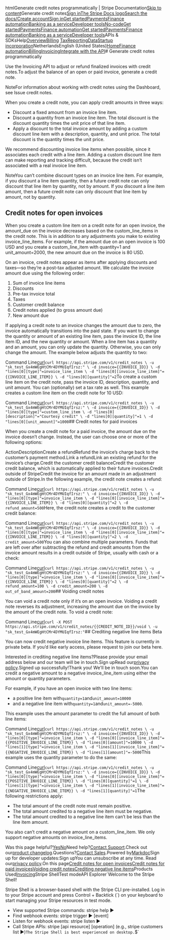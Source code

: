 htmlGenerate credit notes programmatically | Stripe Documentation[Skip to content](#main-content)Generate credit notes[Sign in](https://dashboard.stripe.com/login?redirect=https%3A%2F%2Fdocs.stripe.com%2Finvoicing%2Fintegration%2Fprogrammatic-credit-notes)[The Stripe Docs logo](/)[Search the docs/](#)[Create account](https://dashboard.stripe.com/register/invoicing)[Sign in](https://dashboard.stripe.com/login?redirect=https%3A%2F%2Fdocs.stripe.com%2Finvoicing%2Fintegration%2Fprogrammatic-credit-notes)[Get started](/get-started)[Payments](/payments)[Finance automation](/finance-automation)[Banking as a service](/financial-services)[Developer tools](/development)[No-code](/no-code)[Get started](/get-started)[Payments](/payments)[Finance automation](/finance-automation)[](#)[Get started](/get-started)[Payments](/payments)[Finance automation](/finance-automation)[Banking as a service](/financial-services)[Developer tools](/development)[](#)APIs & SDKsHelp[Overview](/docs/finance-automation)[Billing](#)
[Tax](#)[Reporting](#)[Data](#)[Startup incorporation](#)NetherlandsEnglish (United States)[](#)[](#)[Home](/docs)[Finance automation](/docs/finance-automation)[Billing](/docs/billing)[Invoicing](/docs/invoicing)[Integrate with the API](/docs/invoicing/integration)# Generate credit notes programmatically

Use the Invoicing API to adjust or refund finalized invoices with credit notes.To adjust the balance of an open or paid invoice, generate a credit note.

NoteFor information about working with credit notes using the Dashboard, see Issue credit notes.

When you create a credit note, you can apply credit amounts in three ways:

- Discount a fixed amount from an invoice line item.
- Discount a quantity from an invoice line item. The total discount is the discount quantity times the unit price of that line item.
- Apply a discount to the total invoice amount by adding a custom discount line item with a description, quantity, and unit price. The total discount is the quantity times the unit price.

We recommend discounting invoice line items when possible, since it associates each credit with a line item. Adding a custom discount line item can make reporting and tracking difficult, because the credit isn’t associated with a real invoice line item.

NoteYou can’t combine discount types on an invoice line item. For example, if you discount a line item quantity, then a future credit note can only discount that line item by quantity, not by amount. If you discount a line item amount, then a future credit note can only discount that line item by amount, not by quantity.

## Credit notes for open invoices

When you create a custom line item on a credit note for an open invoice, the amount_due on the invoice decreases based on the custom_line_items in the credit note. This is in addition to any adjustments you make to existing invoice_line_items. For example, if the amount due on an open invoice is 100 USD and you create a custom_line_item with quantity=1 and unit_amount=2000, the new amount due on the invoice is 80 USD.

On an invoice, credit notes appear as items after applying discounts and taxes—so they’re a post-tax adjusted amount.  We calculate the invoice amount due using the following order:

1. Sum of invoice line items
2. Discounts
3. Pre-tax invoice total
4. Taxes
5. Customer credit balance
6. Credit notes applied (to gross amount due)
7. New amount due

If applying a credit note to an invoice changes the amount due to zero, the invoice automatically transitions into the paid state. If you want to change the quantity or amount of an existing line item, pass the invoice ID, the line item ID, and the new quantity or amount. When a line item has a quantity and an amount, you can only update the quantity. Otherwise, you can only change the amount. The example below adjusts the quantity to two:

Command Line[curl](#)`curl https://api.stripe.com/v1/credit_notes \
  -u "sk_test_Gx4mWEgHtCMr4DYMUIqfIrsz:" \
  -d invoice={{INVOICE_ID}} \
  -d "lines[0][type]"=invoice_line_item \
  -d "lines[0][invoice_line_item]"={{INVOICE_LINE_ITEM}} \
  -d "lines[0][quantity]"=2`To create a custom line item on the credit note, pass the invoice ID, description, quantity, and unit amount. You can (optionally) set a tax rate as well. This example creates a custom line item on the credit note for 10 USD:

Command Line[curl](#)`curl https://api.stripe.com/v1/credit_notes \
  -u "sk_test_Gx4mWEgHtCMr4DYMUIqfIrsz:" \
  -d invoice={{INVOICE_ID}} \
  -d "lines[0][type]"=custom_line_item \
  -d "lines[0][description]"="Courtesy credit" \
  -d "lines[0][quantity]"=1 \
  -d "lines[0][unit_amount]"=1000`## Credit notes for paid invoices

When you create a credit note for a paid invoice, the amount due on the invoice doesn’t change. Instead, the user can choose one or more of the following options:

ActionDescriptionCreate a refundRefund the invoice’s charge back to the customer’s payment method.Link a refundLink an existing refund for the invoice’s charge.Credit the customer credit balanceCredit the customer credit balance, which is automatically applied to their future invoices.Credit outside of StripeCredit the invoice for an amount made in an adjustment outside of Stripe.In the following example, the credit note creates a refund:

Command Line[curl](#)`curl https://api.stripe.com/v1/credit_notes \
  -u "sk_test_Gx4mWEgHtCMr4DYMUIqfIrsz:" \
  -d invoice={{INVOICE_ID}} \
  -d "lines[0][type]"=invoice_line_item \
  -d "lines[0][invoice_line_item]"={{INVOICE_LINE_ITEM}} \
  -d "lines[0][quantity]"=2 \
  -d refund_amount=500`Here, the credit note creates a credit to the customer credit balance:

Command Line[curl](#)`curl https://api.stripe.com/v1/credit_notes \
  -u "sk_test_Gx4mWEgHtCMr4DYMUIqfIrsz:" \
  -d invoice={{INVOICE_ID}} \
  -d "lines[0][type]"=invoice_line_item \
  -d "lines[0][invoice_line_item]"={{INVOICE_LINE_ITEM}} \
  -d "lines[0][quantity]"=2 \
  -d credit_amount=500`You can also combine multiple parameters. Funds that are left over after subtracting the refund and credit amounts from the invoice amount results in a credit outside of Stripe, usually with cash or a check:

Command Line[curl](#)`curl https://api.stripe.com/v1/credit_notes \
  -u "sk_test_Gx4mWEgHtCMr4DYMUIqfIrsz:" \
  -d invoice={{INVOICE_ID}} \
  -d "lines[0][type]"=invoice_line_item \
  -d "lines[0][invoice_line_item]"={{INVOICE_LINE_ITEM}} \
  -d "lines[0][quantity]"=2 \
  -d refund_amount=100 \
  -d credit_amount=200 \
  -d out_of_band_amount=200`## Voiding credit notes

You can void a credit note only if it’s on an open invoice. Voiding a credit note reverses its adjustment, increasing the amount due on the invoice by the amount of the credit note. To void a credit note:

Command Line[curl](#)`curl -X POST https://api.stripe.com/v1/credit_notes/{{CREDIT_NOTE_ID}}/void \
  -u "sk_test_Gx4mWEgHtCMr4DYMUIqfIrsz:"`## Crediting negative line items  Beta

You can now credit negative invoice line items. This feature is currently in private beta. If you’d like early access, please request to join our beta here.

Interested in crediting negative line items?Please provide your email address below and our team will be in touch.Sign upRead our[privacy policy](https://stripe.com/privacy).Signed up successfully!Thank you! We'll be in touch soon.You can credit a negative amount to a negative invoice_line_item using either the amount or quantity parameters.

For example, if you have an open invoice with two line items:

- a positive line item with`quantity=1`and`unit_amount=10000`
- and a negative line item with`quantity=1`and`unit_amount=-5000`.

This example uses the amount parameter to credit the full amount of both line items:

Command Line[curl](#)`curl https://api.stripe.com/v1/credit_notes \
  -u "sk_test_Gx4mWEgHtCMr4DYMUIqfIrsz:" \
  -d invoice={{INVOICE_ID}} \
  -d "lines[0][type]"=invoice_line_item \
  -d "lines[0][invoice_line_item]"={{POSITIVE_INVOICE_LINE_ITEM}} \
  -d "lines[0][amount]"=10000 \
  -d "lines[1][type]"=invoice_line_item \
  -d "lines[1][invoice_line_item]"={{NEGATIVE_INVOICE_LINE_ITEM}} \
  -d "lines[1][amount]"=-5000`This example uses the quantity parameter to do the same:

Command Line[curl](#)`curl https://api.stripe.com/v1/credit_notes \
  -u "sk_test_Gx4mWEgHtCMr4DYMUIqfIrsz:" \
  -d invoice={{INVOICE_ID}} \
  -d "lines[0][type]"=invoice_line_item \
  -d "lines[0][invoice_line_item]"={{POSITIVE_INVOICE_LINE_ITEM}} \
  -d "lines[0][quantity]"=1 \
  -d "lines[1][type]"=invoice_line_item \
  -d "lines[1][invoice_line_item]"={{NEGATIVE_INVOICE_LINE_ITEM}} \
  -d "lines[1][quantity]"=1`The following restrictions apply:

- The total amount of the credit note must remain positive.
- The total amount credited to a negative line item must be negative.
- The total amount credited to a negative line item can’t be less than the line item amount.

You also can’t credit a negative amount on a custom_line_item. We only support negative amounts on invoice_line_items.

Was this page helpful?[Yes](#)[No](#)Need help?[Contact Support](https://support.stripe.com/).Check out our[product changelog](https://stripe.com/blog/changelog).Questions?[Contact Sales](https://stripe.com/contact/sales).Powered by[Markdoc](https://markdoc.dev)Sign up for developer updates:Sign upYou can unsubscribe at any time. Read our[privacy policy](https://stripe.com/privacy).On this page[Credit notes for open invoices](#open-invoices)[Credit notes for paid invoices](#paid-invoices)[Voiding credit notes](#voiding)[Crediting negative line items](#negative-line-items)Products Used[Invoicing](/invoicing)Stripe ShellTest modeAPI Explorer[](https://stripe.com/docs/stripe-cli#install)`Welcome to the Stripe Shell!

Stripe Shell is a browser-based shell with the Stripe CLI pre-installed. Log in to your
Stripe account and press Control + Backtick (`) on your keyboard to start managing your Stripe
resources in test mode.

- View supported Stripe commands: stripe help ▶️
- Find webhook events: stripe trigger ▶️ [event]
- Listen for webhook events: stripe listen ▶
- Call Stripe APIs: stripe [api resource] [operation] (e.g., stripe customers list ▶️)`The Stripe Shell is best experienced on desktop.`$`